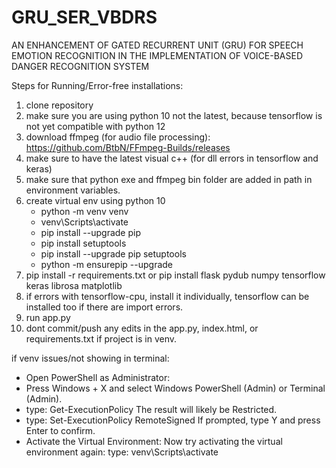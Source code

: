 # GRU_SER_VBDRS
AN ENHANCEMENT OF GATED RECURRENT UNIT (GRU) FOR SPEECH EMOTION RECOGNITION IN THE IMPLEMENTATION OF VOICE-BASED DANGER RECOGNITION SYSTEM

Steps for Running/Error-free installations:
1. clone repository
2. make sure you are using python 10 not the latest, because tensorflow is not yet compatible with python 12
3. download ffmpeg (for audio file processing): https://github.com/BtbN/FFmpeg-Builds/releases
4. make sure to have the latest visual c++ (for dll errors in tensorflow and keras)
5. make sure that python exe and ffmpeg bin folder are added in path in environment variables.
6. create virtual env using python 10
      - python -m venv venv
      - venv\Scripts\activate
      - pip install --upgrade pip
      - pip install setuptools
      - pip install --upgrade pip setuptools
      - python -m ensurepip --upgrade
7. pip install -r requirements.txt or pip install flask pydub numpy tensorflow keras librosa matplotlib
8. if errors with tensorflow-cpu, install it individually, tensorflow can be installed too if there are import errors.
9. run app.py
10. dont commit/push any edits in the app.py, index.html, or requirements.txt if project is in venv.




if venv issues/not showing in terminal:
- Open PowerShell as Administrator:
- Press Windows + X and select Windows PowerShell (Admin) or Terminal (Admin).
- type: Get-ExecutionPolicy
      The result will likely be Restricted.
- type: Set-ExecutionPolicy RemoteSigned
      If prompted, type Y and press Enter to confirm.
- Activate the Virtual Environment: Now try activating the virtual environment again:
      type: venv\Scripts\activate
